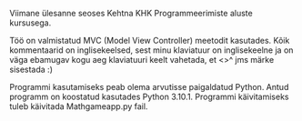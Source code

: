 Viimane ülesanne seoses Kehtna KHK Programmeerimiste aluste kursusega.

Töö on valmistatud MVC (Model View Controller) meetodit kasutades.
Kõik kommentaarid on inglisekeelsed, sest minu klaviatuur on inglisekeelne ja on väga ebamugav kogu aeg klaviatuuri keelt vahetada, et <>^ jms märke sisestada :)

Programmi kasutamiseks peab olema arvutisse paigaldatud Python. Antud programm on koostatud kasutades Python 3.10.1.
Programmi käivitamiseks tuleb käivitada Mathgameapp.py fail.